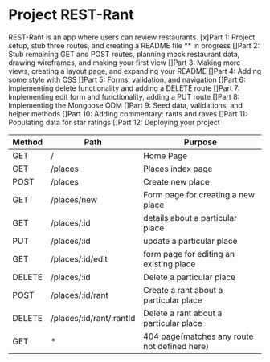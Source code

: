 # Project REST-Rant

REST-Rant is an app where users can review restaurants.
[x]Part 1: Project setup, stub three routes, and creating a README file
** in progress []Part 2: Stub remaining GET and POST routes, planning mock restaurant data, drawing wireframes, and making your first view
[]Part 3: Making more views, creating a layout page, and expanding your README
[]Part 4: Adding some style with CSS
[]Part 5: Forms, validation, and navigation
[]Part 6: Implementing delete functionality and adding a DELETE route
[]Part 7: Implementing edit form and functionality, adding a PUT route
[]Part 8: Implementing the Mongoose ODM
[]Part 9: Seed data, validations, and helper methods
[]Part 10: Adding commentary: rants and raves
[]Part 11: Populating data for star ratings
[]Part 12: Deploying your project


| Method        | Path                      | Purpose       
| ------------- | ------------------------- | ------------  
| GET           |       /                   | Home Page     
| GET           | /places                   | Places index page  
| POST          | /places                   | Create new place 
| GET           | /places/new               | Form page for creating a new place  
| GET           | /places/:id               | details about a particular place  
| PUT           | /places/:id               | update a particular place 
| GET           |/places/:id/edit           | form page for editing an existing place  
| DELETE        |/places/:id                | Delete a particular place  
| POST          |/places/:id/rant           | Create a rant about a particular place  
| DELETE        | /places/:id/rant/:rantId  | Delete a rant about a particular place  
| GET           | *                         | 404 page(matches any route not defined here)  